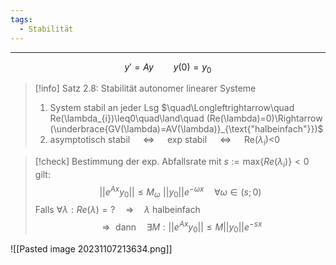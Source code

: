 ```yaml
---
tags:
  - Stabilität
---
```

---
$$y'=Ay \qquad y(0)=y_0$$
>[!info] Satz 2.8: Stabilität autonomer linearer Systeme
>1. System stabil an jeder Lsg $\quad\Longleftrightarrow\quad Re(\lambda_{i})\leq0\quad\land\quad (Re(\lambda)=0)\Rightarrow (\underbrace{GV(\lambda)=AV(\lambda)}_{\text{"halbeinfach"}})$
>2. asymptotisch stabil $\quad\Longleftrightarrow\quad$ exp stabil $\quad\Longleftrightarrow\quad$ Re($\lambda_{i}$)<0

>[!check] Bestimmung der exp. Abfallsrate
>mit $s:=\text{max}\{Re(\lambda_{i})\}<0$ gilt:
>$$||e^{Ax}y_{0}||\leq M_{\omega}\,\, ||y_{0}||e^{{-\omega x}}\quad\forall\omega\in(s;0)$$
>Falls $\forall \lambda:Re(\lambda)=?\quad\Rightarrow\quad\lambda\text{ halbeinfach}$
>$$\Rightarrow \text{ dann}\quad\exists M:||e^{{Ax}}y_{0}||\leq M||y_{0}||e^{{-sx}}$$

![[Pasted image 20231107213634.png]]